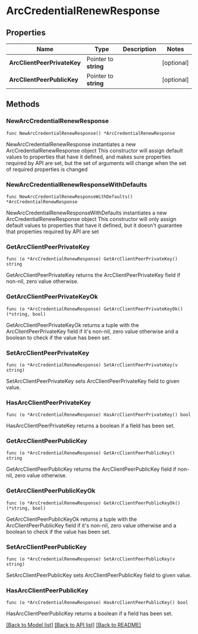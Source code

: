 # ArcCredentialRenewResponse

## Properties

Name | Type | Description | Notes
------------ | ------------- | ------------- | -------------
**ArcClientPeerPrivateKey** | Pointer to **string** |  | [optional] 
**ArcClientPeerPublicKey** | Pointer to **string** |  | [optional] 

## Methods

### NewArcCredentialRenewResponse

`func NewArcCredentialRenewResponse() *ArcCredentialRenewResponse`

NewArcCredentialRenewResponse instantiates a new ArcCredentialRenewResponse object
This constructor will assign default values to properties that have it defined,
and makes sure properties required by API are set, but the set of arguments
will change when the set of required properties is changed

### NewArcCredentialRenewResponseWithDefaults

`func NewArcCredentialRenewResponseWithDefaults() *ArcCredentialRenewResponse`

NewArcCredentialRenewResponseWithDefaults instantiates a new ArcCredentialRenewResponse object
This constructor will only assign default values to properties that have it defined,
but it doesn't guarantee that properties required by API are set

### GetArcClientPeerPrivateKey

`func (o *ArcCredentialRenewResponse) GetArcClientPeerPrivateKey() string`

GetArcClientPeerPrivateKey returns the ArcClientPeerPrivateKey field if non-nil, zero value otherwise.

### GetArcClientPeerPrivateKeyOk

`func (o *ArcCredentialRenewResponse) GetArcClientPeerPrivateKeyOk() (*string, bool)`

GetArcClientPeerPrivateKeyOk returns a tuple with the ArcClientPeerPrivateKey field if it's non-nil, zero value otherwise
and a boolean to check if the value has been set.

### SetArcClientPeerPrivateKey

`func (o *ArcCredentialRenewResponse) SetArcClientPeerPrivateKey(v string)`

SetArcClientPeerPrivateKey sets ArcClientPeerPrivateKey field to given value.

### HasArcClientPeerPrivateKey

`func (o *ArcCredentialRenewResponse) HasArcClientPeerPrivateKey() bool`

HasArcClientPeerPrivateKey returns a boolean if a field has been set.

### GetArcClientPeerPublicKey

`func (o *ArcCredentialRenewResponse) GetArcClientPeerPublicKey() string`

GetArcClientPeerPublicKey returns the ArcClientPeerPublicKey field if non-nil, zero value otherwise.

### GetArcClientPeerPublicKeyOk

`func (o *ArcCredentialRenewResponse) GetArcClientPeerPublicKeyOk() (*string, bool)`

GetArcClientPeerPublicKeyOk returns a tuple with the ArcClientPeerPublicKey field if it's non-nil, zero value otherwise
and a boolean to check if the value has been set.

### SetArcClientPeerPublicKey

`func (o *ArcCredentialRenewResponse) SetArcClientPeerPublicKey(v string)`

SetArcClientPeerPublicKey sets ArcClientPeerPublicKey field to given value.

### HasArcClientPeerPublicKey

`func (o *ArcCredentialRenewResponse) HasArcClientPeerPublicKey() bool`

HasArcClientPeerPublicKey returns a boolean if a field has been set.


[[Back to Model list]](../README.md#documentation-for-models) [[Back to API list]](../README.md#documentation-for-api-endpoints) [[Back to README]](../README.md)



